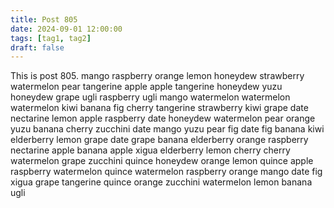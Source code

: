 ```yaml
---
title: Post 805
date: 2024-09-01 12:00:00
tags: [tag1, tag2]
draft: false
---
```

This is post 805.
mango
raspberry
orange
lemon
honeydew
strawberry
watermelon
pear
tangerine
apple
apple
tangerine
honeydew
yuzu
honeydew
grape
ugli
raspberry
ugli
mango
watermelon
watermelon
watermelon
kiwi
banana
fig
cherry
tangerine
strawberry
kiwi
grape
date
nectarine
lemon
apple
raspberry
date
honeydew
watermelon
pear
orange
yuzu
banana
cherry
zucchini
date
mango
yuzu
pear
fig
date
fig
banana
kiwi
elderberry
lemon
grape
date
grape
banana
elderberry
orange
raspberry
nectarine
apple
banana
apple
xigua
elderberry
lemon
cherry
cherry
watermelon
grape
zucchini
quince
honeydew
orange
lemon
quince
apple
raspberry
watermelon
quince
watermelon
raspberry
orange
mango
date
fig
xigua
grape
tangerine
quince
orange
zucchini
watermelon
lemon
banana
ugli
